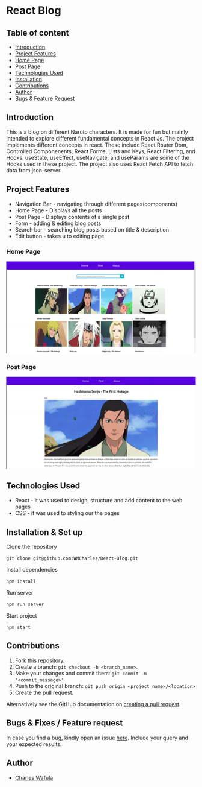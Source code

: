 # React Blog

## Table of content

+ [Introduction](#introduction)
+ [Project Features](#project-features)
+ [Home Page](#home-page)
+ [Post Page](#post-page)
+ [Technologies Used](#technologies-used)
+ [Installation](#installation--set-up)
+ [Contributions](#contributions)
+ [Author](#author)
+ [Bugs & Feature Request](#bugs--fixes--feature-request)

## Introduction

This is a blog on different Naruto characters. It is made for fun but mainly intended to explore different fundamental concepts in React Js. The project implements different concepts in react. These include React Router Dom, Controlled Componenents, React Forms, Lists and Keys, React Filtering, and Hooks. useState, useEffect, useNavigate, and useParams are some of the Hooks used in these project. The project also uses React Fetch API to fetch data from json-server.

## Project Features

* Navigation Bar - navigating through different pages(components)
* Home Page - Displays all the posts
* Post Page - Displays contents of a single post
* Form - adding & editing blog posts
* Search bar - searching blog posts based on title & description
* Edit button - takes u to editing page

### Home Page

![image](https://github.com/WMCharles/React-Blog/blob/main/hoome.png)

### Post Page

![image](https://github.com/WMCharles/React-Blog/blob/main/single-post.png)

## Technologies Used

* React - it was used to design, structure and add content to the web pages
* CSS - it was used to styling our the pages 

## Installation & Set up

Clone the repository
```
git clone git@github.com:WMCharles/React-Blog.git
```

Install dependencies
```
npm install
```
Run server
```
npm run server
```
Start project
```
npm start
```
## Contributions

1. Fork this repository.
2. Create a branch: `git checkout -b <branch_name>`.
3. Make your changes and commit them: `git commit -m '<commit_message>'`
4. Push to the original branch: `git push origin <project_name>/<location>`
5. Create the pull request.

Alternatively see the GitHub documentation on [creating a pull request](https://help.github.com/en/github/collaborating-with-issues-and-pull-requests/creating-a-pull-request).

## Bugs & Fixes / Feature request

In case you find a bug, kindly open an issue [here](https://https://github.com/WMCharles/Auction-Site/issues/new). Include your query and your expected results.

## Author

+ [Charles Wafula](https://github.com/WMCharles)
